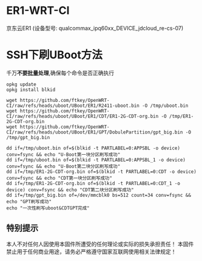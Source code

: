 # ER1-WRT-CI
京东云ER1 (设备型号: qualcommax_ipq60xx_DEVICE_jdcloud_re-cs-07)

# SSH下刷UBoot方法

千万**不要批量处理**,确保每个命令是否正确执行

    opkg update
    opkg install blkid
    
    wget https://github.com/ftkey/OpenWRT-CI/raw/refs/heads/uboot/UBoot/ER1/R2411-uboot.bin -O /tmp/uboot.bin
    wget https://github.com/ftkey/OpenWRT-CI/raw/refs/heads/uboot/UBoot/ER1/CDT/ER1-2G-CDT-org.bin -O /tmp/ER1-2G-CDT-org.bin
    wget https://github.com/ftkey/OpenWRT-CI/raw/refs/heads/uboot/UBoot/ER1/GPT/DobulePartition/gpt_big.bin -O /tmp/gpt_big.bin

    dd if=/tmp/uboot.bin of=$(blkid -t PARTLABEL=0:APPSBL -o device) conv=fsync && echo "U-Boot第一块分区刷写成功"
    dd if=/tmp/uboot.bin of=$(blkid -t PARTLABEL=0:APPSBL_1 -o device) conv=fsync && echo "U-Boot第二块分区刷写成功"
    dd if=/tmp/ER1-2G-CDT-org.bin of=$(blkid -t PARTLABEL=0:CDT -o device) conv=fsync && echo "CDT第一块分区刷写成功"
    dd if=/tmp/ER1-2G-CDT-org.bin of=$(blkid -t PARTLABEL=0:CDT_1 -o device) conv=fsync && echo "CDT第二块分区刷写成功"
    dd if=/tmp/gpt_big.bin of=/dev/mmcblk0 bs=512 count=34 conv=fsync && echo "GPT刷写成功"
    echo "一次性刷写uboot&CDTGPT完成"

## 特别提示
本人不对任何人因使用本固件所遭受的任何理论或实际的损失承担责任！
本固件禁止用于任何商业用途，请务必严格遵守国家互联网使用相关法律规定！


